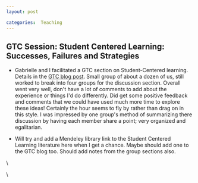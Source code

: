 ```yaml
---
layout: post

categories:  Teaching
---
```






 





GTC Session: Student Centered Learning: Successes, Failures and Strategies
--------------------------------------------------------------------------

-   Gabrielle and I facilitated a GTC section on Student-Centered
    learning. Details in the [GTC blog
    post](http://gtc-blog.blogspot.com/2010/02/student-centered-learning-successes.html "http://gtc-blog.blogspot.com/2010/02/student-centered-learning-successes.html").
    Small group of about a dozen of us, still worked to break into four
    groups for the discussion section. Overall went very well, don't
    have a lot of comments to add about the experience or things I'd do
    differently. Did get some positive feedback and comments that we
    could have used much more time to explore these ideas! Certainly the
    hour seems to fly by rather than drag on in this style. I was
    impressed by one group's method of summarizing there discussion by
    having each member share a point; very organized and egalitarian.

-   Will try and add a Mendeley library link to the Student Centered
    Learning literature here when I get a chance. Maybe should add one
    to the GTC blog too. Should add notes from the group sections also.

\

\

